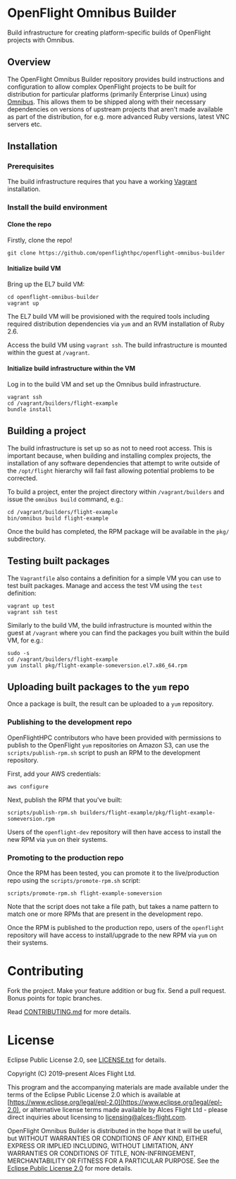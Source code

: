 # OpenFlight Omnibus Builder

Build infrastructure for creating platform-specific builds of OpenFlight projects with Omnibus.

## Overview

The OpenFlight Omnibus Builder repository provides build instructions and configuration to allow complex OpenFlight projects to be built for distribution for particular platforms (primarily Enterprise Linux) using [Omnibus](https://github.com/chef/omnibus).  This allows them to be shipped along with their necessary dependencies on versions of upstream projects that aren't made available as part of the distribution, for e.g. more advanced Ruby versions, latest VNC servers etc.

## Installation

### Prerequisites

The build infrastructure requires that you have a working [Vagrant](https://www.vagrantup.com/) installation.

### Install the build environment

#### Clone the repo

Firstly, clone the repo!

```
git clone https://github.com/openflighthpc/openflight-omnibus-builder
```

#### Initialize build VM

Bring up the EL7 build VM:

```
cd openflight-omnibus-builder
vagrant up
```

The EL7 build VM will be provisioned with the required tools including required distribution dependencies via `yum` and an RVM installation of Ruby 2.6.

Access the build VM using `vagrant ssh`.  The build infrastructure is mounted within the guest at `/vagrant`.

#### Initialize build infrastructure within the VM

Log in to the build VM and set up the Omnibus build infrastructure.

```
vagrant ssh
cd /vagrant/builders/flight-example
bundle install
```

## Building a project

The build infrastructure is set up so as not to need root access.  This is important because, when building and installing complex projects, the installation of any software dependencies that attempt to write outside of the `/opt/flight` hierarchy will fail fast allowing potential problems to be corrected.

To build a project, enter the project directory within `/vagrant/builders` and issue the `omnibus build` command, e.g.:

```
cd /vagrant/builders/flight-example
bin/omnibus build flight-example
```

Once the build has completed, the RPM package will be available in the `pkg/` subdirectory.


## Testing built packages

The `Vagrantfile` also contains a definition for a simple VM you can use to test built packages.  Manage and access the test VM using the `test` definition:

```
vagrant up test
vagrant ssh test
```

Similarly to the build VM, the build infrastructure is mounted within the guest at `/vagrant` where you can find the packages you built within the build VM, for e.g.:

```
sudo -s
cd /vagrant/builders/flight-example
yum install pkg/flight-example-someversion.el7.x86_64.rpm
```

## Uploading built packages to the `yum` repo

Once a package is built, the result can be uploaded to a `yum` repository.

### Publishing to the development repo

OpenFlightHPC contributors who have been provided with permissions to publish to the OpenFlight `yum` repositories on Amazon S3, can use the `scripts/publish-rpm.sh` script to push an RPM to the development repository.

First, add your AWS credentials:

```
aws configure
```

Next, publish the RPM that you've built:

```
scripts/publish-rpm.sh builders/flight-example/pkg/flight-example-someversion.rpm
```

Users of the `openflight-dev` repository will then have access to install the new RPM via `yum` on their systems.

### Promoting to the production repo

Once the RPM has been tested, you can promote it to the live/production repo using the `scripts/promote-rpm.sh` script:

```
scripts/promote-rpm.sh flight-example-someversion
```

Note that the script does not take a file path, but takes a name pattern to match one or more RPMs that are present in the development repo.

Once the RPM is published to the production repo, users of the `openflight` repository will have access to install/upgrade to the new RPM via `yum` on their systems.

# Contributing

Fork the project. Make your feature addition or bug fix. Send a pull
request. Bonus points for topic branches.

Read [CONTRIBUTING.md](CONTRIBUTING.md) for more details.

# License

Eclipse Public License 2.0, see [LICENSE.txt](LICENSE.txt) for details.

Copyright (C) 2019-present Alces Flight Ltd.

This program and the accompanying materials are made available under
the terms of the Eclipse Public License 2.0 which is available at
[https://www.eclipse.org/legal/epl-2.0](https://www.eclipse.org/legal/epl-2.0),
or alternative license terms made available by Alces Flight Ltd -
please direct inquiries about licensing to
[licensing@alces-flight.com](mailto:licensing@alces-flight.com).

OpenFlight Omnibus Builder is distributed in the hope that it will be
useful, but WITHOUT WARRANTIES OR CONDITIONS OF ANY KIND, EITHER
EXPRESS OR IMPLIED INCLUDING, WITHOUT LIMITATION, ANY WARRANTIES OR
CONDITIONS OF TITLE, NON-INFRINGEMENT, MERCHANTABILITY OR FITNESS FOR
A PARTICULAR PURPOSE. See the [Eclipse Public License 2.0](https://opensource.org/licenses/EPL-2.0) for more
details.
